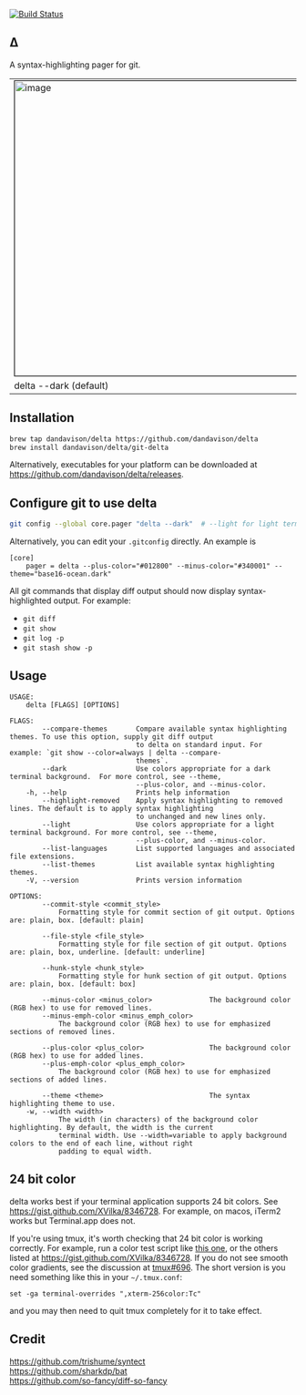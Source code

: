[![Build Status](https://travis-ci.com/dandavison/delta.svg?branch=master)](https://travis-ci.com/dandavison/delta)

## Δ
  A syntax-highlighting pager for git.

<table>
  <tr>
    <td>
      <img width=518px style="border: 1px solid black"
           src="https://user-images.githubusercontent.com/52205/60410484-8cbb5e00-9b96-11e9-9d56-bb84ac0bce82.png"
           alt="image" />
    </td>
    <td>
      <img width=500px style="border: 1px solid black"
           src="https://user-images.githubusercontent.com/52205/60282969-230d2c80-98d6-11e9-8656-09073c8a0985.png"
           alt="image" />
    </td>
  </tr>
  <tr>
    <td>
      delta --dark (default)
    </td>
    <td>
      delta --light --width=variable --highlight-removed
    </td>
  </tr>
</table>

## Installation

```sh
brew tap dandavison/delta https://github.com/dandavison/delta
brew install dandavison/delta/git-delta
```

Alternatively, executables for your platform can be downloaded at https://github.com/dandavison/delta/releases.

## Configure git to use delta

```sh
git config --global core.pager "delta --dark"  # --light for light terminal backgrounds
```

Alternatively, you can edit your `.gitconfig` directly. An example is
```
[core]
    pager = delta --plus-color="#012800" --minus-color="#340001" --theme="base16-ocean.dark"
```

All git commands that display diff output should now display syntax-highlighted output. For example:
  - `git diff`
  - `git show`
  - `git log -p`
  - `git stash show -p`


## Usage
```
USAGE:
    delta [FLAGS] [OPTIONS]

FLAGS:
        --compare-themes       Compare available syntax highlighting themes. To use this option, supply git diff output
                               to delta on standard input. For example: `git show --color=always | delta --compare-
                               themes`.
        --dark                 Use colors appropriate for a dark terminal background.  For more control, see --theme,
                               --plus-color, and --minus-color.
    -h, --help                 Prints help information
        --highlight-removed    Apply syntax highlighting to removed lines. The default is to apply syntax highlighting
                               to unchanged and new lines only.
        --light                Use colors appropriate for a light terminal background. For more control, see --theme,
                               --plus-color, and --minus-color.
        --list-languages       List supported languages and associated file extensions.
        --list-themes          List available syntax highlighting themes.
    -V, --version              Prints version information

OPTIONS:
        --commit-style <commit_style>
            Formatting style for commit section of git output. Options are: plain, box. [default: plain]

        --file-style <file_style>
            Formatting style for file section of git output. Options are: plain, box, underline. [default: underline]

        --hunk-style <hunk_style>
            Formatting style for hunk section of git output. Options are: plain, box. [default: box]

        --minus-color <minus_color>              The background color (RGB hex) to use for removed lines.
        --minus-emph-color <minus_emph_color>
            The background color (RGB hex) to use for emphasized sections of removed lines.

        --plus-color <plus_color>                The background color (RGB hex) to use for added lines.
        --plus-emph-color <plus_emph_color>
            The background color (RGB hex) to use for emphasized sections of added lines.

        --theme <theme>                          The syntax highlighting theme to use.
    -w, --width <width>
            The width (in characters) of the background color highlighting. By default, the width is the current
            terminal width. Use --width=variable to apply background colors to the end of each line, without right
            padding to equal width.
```

## 24 bit color

  delta works best if your terminal application supports 24 bit colors. See https://gist.github.com/XVilka/8346728. For example, on macos, iTerm2 works but Terminal.app does not.

  If you're using tmux, it's worth checking that 24 bit color is  working correctly. For example, run a color test script like [this  one](https://gist.githubusercontent.com/lifepillar/09a44b8cf0f9397465614e622979107f/raw/24-bit-color.sh),  or the others listed at https://gist.github.com/XVilka/8346728. If  you do not see smooth color gradients, see the discussion at  [tmux#696](https://github.com/tmux/tmux/issues/696). The short  version is you need something like this in your `~/.tmux.conf`:
  ```
  set -ga terminal-overrides ",xterm-256color:Tc"
  ```
  and you may then  need to quit tmux completely for it to take effect.

## Credit
  https://github.com/trishume/syntect<br>
  https://github.com/sharkdp/bat<br>
  https://github.com/so-fancy/diff-so-fancy
